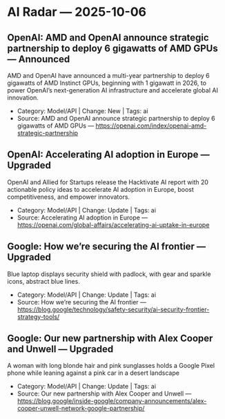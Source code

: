 # AI Radar — 2025-10-06

## OpenAI: AMD and OpenAI announce strategic partnership to deploy 6 gigawatts of AMD GPUs — **Announced**
AMD and OpenAI have announced a multi-year partnership to deploy 6 gigawatts of AMD Instinct GPUs, beginning with 1 gigawatt in 2026, to power OpenAI’s next-generation AI infrastructure and accelerate global AI innovation.

- Category: Model/API  |  Change: New  |  Tags: ai
- Source: AMD and OpenAI announce strategic partnership to deploy 6 gigawatts of AMD GPUs — https://openai.com/index/openai-amd-strategic-partnership

## OpenAI: Accelerating AI adoption in Europe — **Upgraded**
OpenAI and Allied for Startups release the Hacktivate AI report with 20 actionable policy ideas to accelerate AI adoption in Europe, boost competitiveness, and empower innovators.

- Category: Model/API  |  Change: Update  |  Tags: ai
- Source: Accelerating AI adoption in Europe — https://openai.com/global-affairs/accelerating-ai-uptake-in-europe

## Google: How we’re securing the AI frontier — **Upgraded**
Blue laptop displays security shield with padlock, with gear and sparkle icons, abstract blue lines.

- Category: Model/API  |  Change: Update  |  Tags: ai
- Source: How we’re securing the AI frontier — https://blog.google/technology/safety-security/ai-security-frontier-strategy-tools/

## Google: Our new partnership with Alex Cooper and Unwell — **Upgraded**
A woman with long blonde hair and pink sunglasses holds a Google Pixel phone while leaning against a pink car in a desert landscape

- Category: Model/API  |  Change: Update  |  Tags: ai
- Source: Our new partnership with Alex Cooper and Unwell — https://blog.google/inside-google/company-announcements/alex-cooper-unwell-network-google-partnership/
